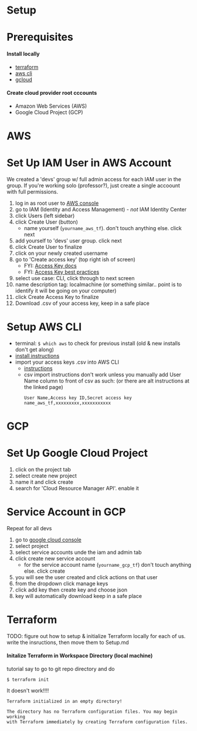 # Setup

Prerequisites
===============

#### Install locally
* [terraform](https://developer.hashicorp.com/terraform/tutorials/aws-get-started/install-cli)
* [aws cli](https://docs.aws.amazon.com/cli/latest/userguide/getting-started-install.html)
* [gcloud](https://help.okta.com/oag/en-us/content/topics/access-gateway/deploy-gcp-cli.htm)

#### Create cloud provider root cccounts
* Amazon Web Services (AWS)
* Google Cloud Project (GCP)



AWS
===

Set Up IAM User in AWS Account 
========================================
We created a 'devs' group w/ full admin access for each IAM user in the group. 
If you're working solo (professor?), just create a single accoount with full permissions.

1. log in as root user to [AWS console](https://aws.amazon.com/console/)
2. go to IAM (Identity and Access Management)   - *not* IAM Identity Center
3. click Users  (left sidebar)
4. click Create User  (button)
    * name yourself (`yourname_aws_tf`). don't touch anything else. click next
5. add yourself to 'devs' user group. click next
6. click Create User to finalize
7. click on your newly created username
8. go to 'Create access key'  (top right ish of screen)
    * FYI: [Access Key docs](https://docs.aws.amazon.com/IAM/latest/UserGuide/id_credentials_access-keys.html)
    * FYI: [Access Key best practices](https://docs.aws.amazon.com/IAM/latest/UserGuide/id_credentials_access-keys.html#securing_access-keys)
9. select use case: CLI, click through to next screen
10. name description tag: localmachine  (or something similar.. point is to identify it will be going on your computer)
11. click Create Access Key to finalize
12. Download .csv of your access key, keep in a safe place

Setup AWS CLI
=============
* terminal:   `$ which aws`   to check for previous install (old & new installs don't get along)
* [install instructions](https://docs.aws.amazon.com/cli/latest/userguide/getting-started-install.html)
* import your access keys .csv into AWS CLI
    * [instructions](https://docs.aws.amazon.com/cli/latest/userguide/cli-authentication-user.html#cli-authentication-user-configure-csv)
     * csv import instructions don't work unless you manually add User Name column to front of csv as such: (or there are alt instructions at the linked page)
        ```
        User Name,Access key ID,Secret access key
        name_aws_tf,xxxxxxxxx,xxxxxxxxxxx
        ```

GCP
===

Set Up Google Cloud Project
===========================
1. click on the project tab 
2. select create new project
3. name it and click create
4. search for 'Cloud Resource Manager API'. enable it

Service Account in GCP
======================
Repeat for all devs
1. go to [google cloud console](https://console.cloud.google.com/)
2. select project
3. select service accounts unde the iam and admin tab
3. click create new service account 
    * for the service account name (`yourname_gcp_tf`) don't touch anything else. click create
4. you will see the user created and click actions on that user
5. from the dropdown click manage keys
6. click add key then create key and choose json
7. key will automatically download keep in a safe place



Terraform
======================
TODO: figure out how to setup & initialize Terraform locally for each of us.
write the insructions, then move them to Setup.md

#### Initalize Terraform in Workspace Directory (local machine)
tutorial say to go to git repo directory and do 
```
$ terraform init
```

It doesn't work!!!!
```
Terraform initialized in an empty directory!

The directory has no Terraform configuration files. You may begin working
with Terraform immediately by creating Terraform configuration files.
